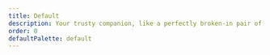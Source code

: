 ```yaml
---
title: Default
description: Your trusty companion, like a perfectly broken-in pair of jeans.
order: 0
defaultPalette: default
---
```

